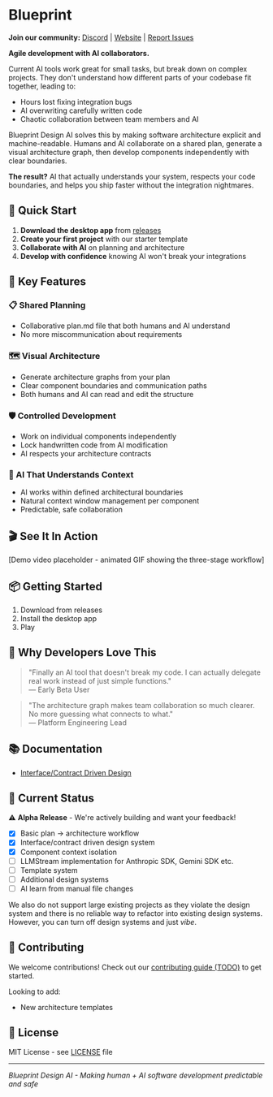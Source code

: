 # Blueprint

**Join our community:** [Discord](https://discord.gg/aT2mYAVVzk) | [Website](blueprintlab.io) | [Report Issues](https://github.com/BlueprintDesignLab/blueprint/issues)

**Agile development with AI collaborators.**

Current AI tools work great for small tasks, but break down on complex projects. They don't understand how different parts of your codebase fit together, leading to:
- Hours lost fixing integration bugs
- AI overwriting carefully written code  
- Chaotic collaboration between team members and AI

Blueprint Design AI solves this by making software architecture explicit and machine-readable. Humans and AI collaborate on a shared plan, generate a visual architecture graph, then develop components independently with clear boundaries.

**The result?** AI that actually understands your system, respects your code boundaries, and helps you ship faster without the integration nightmares.

## 🚀 Quick Start

1. **Download the desktop app** from [releases](https://github.com/BlueprintDesignLab/blueprint/releases)
2. **Create your first project** with our starter template
3. **Collaborate with AI** on planning and architecture
4. **Develop with confidence** knowing AI won't break your integrations

## 🎯 Key Features

### 📋 Shared Planning
- Collaborative plan.md file that both humans and AI understand
- No more miscommunication about requirements

### 🗺️ Visual Architecture  
- Generate architecture graphs from your plan
- Clear component boundaries and communication paths
- Both humans and AI can read and edit the structure

### 🛡️ Controlled Development
- Work on individual components independently
- Lock handwritten code from AI modification
- AI respects your architecture contracts

### 🤖 AI That Understands Context
- AI works within defined architectural boundaries
- Natural context window management per component
- Predictable, safe collaboration

## 🎬 See It In Action

[Demo video placeholder - animated GIF showing the three-stage workflow]

## 📦 Getting Started

1. Download from releases
2. Install the desktop app
3. Play

## 🌟 Why Developers Love This

> "Finally an AI tool that doesn't break my code. I can actually delegate real work instead of just simple functions."  
> — Early Beta User

> "The architecture graph makes team collaboration so much clearer. No more guessing what connects to what."  
> — Platform Engineering Lead

## 📚 Documentation

- [Interface/Contract Driven Design](docs/interface-contract-dd.md)

## 🚧 Current Status

⚠️ **Alpha Release** - We're actively building and want your feedback!

- [x] Basic plan → architecture workflow  
- [x] Interface/contract driven design system
- [x] Component context isolation
- [ ] LLMStream implementation for Anthropic SDK, Gemini SDK etc.
- [ ] Template system
- [ ] Additional design systems
- [ ] AI learn from manual file changes

We also do not support large existing projects as they violate the design system and 
there is no reliable way to refactor into existing design systems. However, you can turn
off design systems and just *vibe*.

## 🙌 Contributing

We welcome contributions! Check out our [contributing guide (TODO)](CONTRIBUTING.md) to get started.

Looking to add:
- New architecture templates

## 📄 License

MIT License - see [LICENSE](LICENSE) file

---

*Blueprint Design AI - Making human + AI software development predictable and safe*
